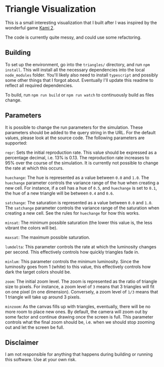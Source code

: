 # Triangle Visualization

This is a small interesting visualization that I built after I was inspired by the wonderful game [Kami 2](https://itunes.apple.com/us/app/kami-2/id1133161444?mt=8).

The code is currently quite messy, and could use some refactoring.


## Building

To set up the environment, go into the `triangles/` directory, and run `npm install`. This will install all the necessary dependencies into the local `node_modules` folder. You'll likely also need to install `typescript` and possibly some other things that I forgot about. Eventually I'll update this readme to reflect all required dependencies.

To build, run `npm run build` or `npm run watch` to continuously build as files change.


## Parameters

It is possible to change the run parameters for the simulation. These parameters should be added to the query string in the URL. For the default values, please look at the source code. The following parameters are supported:

`repr`: Sets the initial reproduction rate. This value should be expressed as a percentage decimal, i.e. 13% is 0.13. The reproduction rate increases to 95% over the course of the simulation. It is currently not possible to change the rate at which this occurs.

`huechange`: The hue is represented as a value between `0.0` and `1.0`. The `huechange` parameter controls the variance range of the hue when creating a new cell. For instance, if a cell has a hue of `0.5`, and `huechange` is set to `0.1`, the hue of a new triangle will be between `0.4` and `0.6`.

`satchange`: The saturation is represented as a value between `0.0` and `1.0`. The `satchange` parameter controls the variance range of the saturation when creating a new cell. See the rules for `huechange` for how this works.

`minsat`: The minimum possible saturation (the lower this value is, the less vibrant the colors will be).

`maxsat`: The maximum possible saturation.

`lumdelta`: This parameter controls the rate at which the luminosity changes per second. This effectively controls how quickly triangles fade in.

`minlum`: This parameter controls the minimum luminosity. Since the luminosity goes from 1 (white) to this value, this effectively controls how dark the target colors should be.

`zoom`: The initial zoom level. The zoom is represented as the ratio of triangle size to pixels. For instance, a zoom level of `3` means that 3 triangles will fit on one pixel (in one dimension). Conversely, a zoom level of `1/3` means that 1 triangle will take up around 3 pixels.

`minzoom`: As the canvas fills up with triangles, eventually, there will be no more room to place new ones. By default, the camera will zoom out by some factor and continue drawing once the screen is full. This parameter controls what the final zoom should be, i.e. when we should stop zooming out and let the screen be full.


## Disclaimer

I am not responsible for anything that happens during building or running this software. Use at your own risk.
